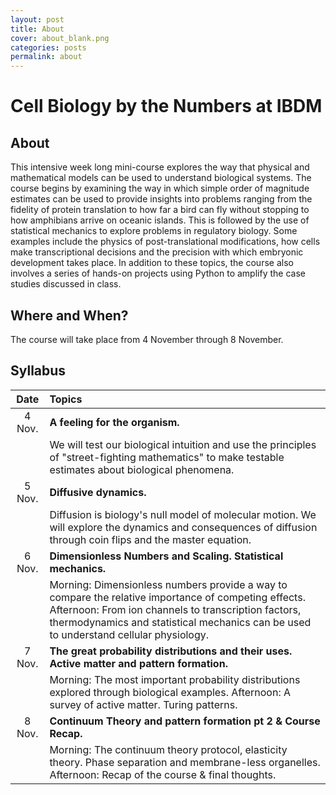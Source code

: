 ```yaml
---
layout: post
title: About
cover: about_blank.png
categories: posts
permalink: about
---
```

# Cell Biology by the Numbers at IBDM

## About

This intensive week long mini-course explores the way that physical and
mathematical models can be used to understand biological systems. The course
begins by examining the way in which simple order of magnitude estimates can be
used to provide insights into problems ranging from the fidelity of protein
translation to how far a bird can fly without stopping to how amphibians arrive
on oceanic islands. This is followed by the use of statistical mechanics to
explore problems in regulatory biology. Some examples include the physics of
post-translational modifications, how cells make transcriptional decisions and
the precision with which embryonic development takes place. In addition to these topics, the course also involves a series of hands-on projects using Python to amplify the case studies discussed in class.


## Where and When? 

The course will take place from 4 November through 8
November. 

## Syllabus

| Date | Topics | 
| :--: | :--|
| 4 Nov. | **A feeling for the organism.**|
| | We will test our biological intuition and use the principles of "street-fighting mathematics" to make testable estimates about biological phenomena.|
| 5 Nov. | **Diffusive dynamics.**|
| | Diffusion is biology's null model of molecular motion. We will explore the dynamics and consequences of diffusion through coin flips and the master equation. |
| 6 Nov. | **Dimensionless Numbers and Scaling. Statistical mechanics.**|
| | Morning: Dimensionless numbers provide a way to compare the relative importance of competing effects. Afternoon: From ion channels to transcription factors, thermodynamics and statistical mechanics can be used to understand cellular physiology.|
| 7 Nov. | **The great probability distributions and their uses. Active matter and pattern formation.**| 
|| Morning: The most important probability distributions explored through biological examples. Afternoon: A survey of active matter. Turing patterns.|
| 8 Nov. | **Continuum Theory and pattern formation pt 2 & Course Recap.**|
| | Morning: The continuum theory protocol, elasticity theory. Phase separation and membrane-less organelles. Afternoon: Recap of the course & final thoughts.|

<!-- ## Survey  
Thanks to all of you for taking the course! We ask that you kindly fill out this survey so we can continue to improve the course. 

* [CENTURI Workshop Course Survey](https://docs.google.com/forms/d/e/1FAIpQLSc77JtTd0nEH5vgmg0jhuIKsfJa2dSvw3BkmCT7LxHfQwyy2w/viewform?vc=0&c=0&w=1) -->